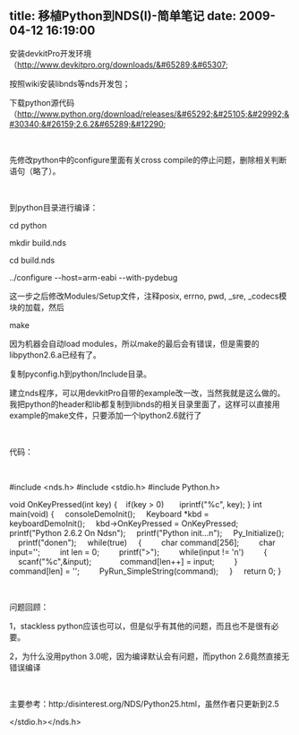 title: 移植Python到NDS(I)-简单笔记
date: 2009-04-12 16:19:00
---

 &#23433;&#35013;devkitPro&#24320;&#21457;&#29615;&#22659;&#65288;http://www.devkitpro.org/downloads/&#65289;&#65307;

 &#25353;&#29031;wiki&#23433;&#35013;libnds&#31561;nds&#24320;&#21457;&#21253;&#65307;

 &#19979;&#36733;python&#28304;&#20195;&#30721;&#65288;http://www.python.org/download/releases/&#65292;&#25105;&#29992;&#30340;&#26159;2.6.2&#65289;&#12290;

 &nbsp;

 &#20808;&#20462;&#25913;python&#20013;&#30340;configure&#37324;&#38754;&#26377;&#20851;cross compile&#30340;&#20572;&#27490;&#38382;&#39064;&#65292;&#21024;&#38500;&#30456;&#20851;&#21028;&#26029;&#35821;&#21477;&#65288;&#30053;&#20102;&#65289;&#12290;

 &nbsp;

 &#21040;python&#30446;&#24405;&#36827;&#34892;&#32534;&#35793;&#65306;

 cd python

 mkdir build.nds

 cd build.nds

 ../configure --host=arm-eabi --with-pydebug

 &#36825;&#19968;&#27493;&#20043;&#21518;&#20462;&#25913;Modules/Setup&#25991;&#20214;&#65292;&#27880;&#37322;posix, errno, pwd, _sre, _codecs&#27169;&#22359;&#30340;&#21152;&#36733;&#65292;&#28982;&#21518;

 make

 &#22240;&#20026;&#26426;&#22120;&#20250;&#33258;&#21160;load modules&#65292;&#25152;&#20197;make&#30340;&#26368;&#21518;&#20250;&#26377;&#38169;&#35823;&#65292;&#20294;&#26159;&#38656;&#35201;&#30340;libpython2.6.a&#24050;&#32463;&#26377;&#20102;&#12290;

 &#22797;&#21046;pyconfig.h&#21040;python/Include&#30446;&#24405;&#12290;

 &#24314;&#31435;nds&#31243;&#24207;&#65292;&#21487;&#20197;&#29992;devkitPro&#33258;&#24102;&#30340;example&#25913;&#19968;&#25913;&#65292;&#24403;&#28982;&#25105;&#23601;&#26159;&#36825;&#20040;&#20570;&#30340;&#12290;&#25105;&#25226;python&#30340;header&#21644;lib&#37117;&#22797;&#21046;&#21040;libnds&#30340;&#30456;&#20851;&#30446;&#24405;&#37324;&#38754;&#20102;&#65292;&#36825;&#26679;&#21487;&#20197;&#30452;&#25509;&#29992;example&#30340;make&#25991;&#20214;&#65292;&#21482;&#35201;&#28155;&#21152;&#19968;&#20010;lpython2.6&#23601;&#34892;&#20102;

 &nbsp;

 &#20195;&#30721;&#65306;

 &nbsp;

 #include <nds.h>
 #include <stdio.h>
 #include <python>Python.h>

 void OnKeyPressed(int key)
 {
 &nbsp;&nbsp; if(key > 0)
 &nbsp;&nbsp;&nbsp;&nbsp;&nbsp; iprintf(&quot;%c&quot;, key);
 }
 int main(void)
 {
 &nbsp;&nbsp;&nbsp; consoleDemoInit();
 &nbsp;&nbsp;&nbsp; Keyboard *kbd = &nbsp;&nbsp;&nbsp; keyboardDemoInit(); 
 &nbsp;&nbsp;&nbsp; kbd->OnKeyPressed = OnKeyPressed;
 &nbsp;&nbsp;&nbsp; printf(&quot;Python 2.6.2 On Ndsn&quot;);
 &nbsp;&nbsp;&nbsp; printf(&quot;Python init...n&quot;); 
 &nbsp;&nbsp;&nbsp; Py_Initialize(); 
 &nbsp;&nbsp;&nbsp; printf(&quot;donen&quot;);
 &nbsp;&nbsp;&nbsp; while(true)
 &nbsp;&nbsp;&nbsp; {
 &nbsp;&nbsp;&nbsp; &nbsp;&nbsp;&nbsp; char command[256];
 &nbsp;&nbsp;&nbsp; &nbsp;&nbsp;&nbsp; char input=' ';
 &nbsp;&nbsp;&nbsp; &nbsp;&nbsp;&nbsp; int len = 0;
 &nbsp;&nbsp;&nbsp; &nbsp;&nbsp;&nbsp; printf(&quot;>&quot;);
 &nbsp;&nbsp;&nbsp; &nbsp;&nbsp;&nbsp; while(input != 'n')
 &nbsp;&nbsp;&nbsp; &nbsp;&nbsp;&nbsp; {
 &nbsp;&nbsp;&nbsp; &nbsp;&nbsp;&nbsp; &nbsp;&nbsp;&nbsp; scanf(&quot;%c&quot;,&input);
 &nbsp;&nbsp;&nbsp; &nbsp;&nbsp;&nbsp; &nbsp;&nbsp;&nbsp; command[len++] = input;
 &nbsp;&nbsp;&nbsp; &nbsp;&nbsp;&nbsp; }
 &nbsp;&nbsp;&nbsp; &nbsp;&nbsp;&nbsp; command[len] = ' ';
 &nbsp;&nbsp;&nbsp; &nbsp;&nbsp;&nbsp; PyRun_SimpleString(command);
 &nbsp;&nbsp;&nbsp; }
 &nbsp;&nbsp;&nbsp; return 0;
 }

 &nbsp;

 &#38382;&#39064;&#22238;&#39038;&#65306;

 1&#65292;stackless python&#24212;&#35813;&#20063;&#21487;&#20197;&#65292;&#20294;&#26159;&#20284;&#20046;&#26377;&#20854;&#20182;&#30340;&#38382;&#39064;&#65292;&#32780;&#19988;&#20063;&#19981;&#26159;&#24456;&#26377;&#24517;&#35201;&#12290;

 2&#65292;&#20026;&#20160;&#20040;&#27809;&#29992;python 3.0&#21602;&#65292;&#22240;&#20026;&#32534;&#35793;&#40664;&#35748;&#20250;&#26377;&#38382;&#39064;&#65292;&#32780;python 2.6&#31455;&#28982;&#30452;&#25509;&#26080;&#38169;&#35823;&#32534;&#35793;

 &nbsp;

 &#20027;&#35201;&#21442;&#32771;&#65306;http:</python>/disinterest.org/NDS/Python25.html&#65292;&#34429;&#28982;&#20316;&#32773;&#21482;&#26356;&#26032;&#21040;2.5

 </stdio.h></nds.h>